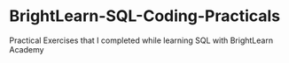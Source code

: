 # BrightLearn-SQL-Coding-Practicals
Practical Exercises that I completed while learning SQL with BrightLearn Academy
